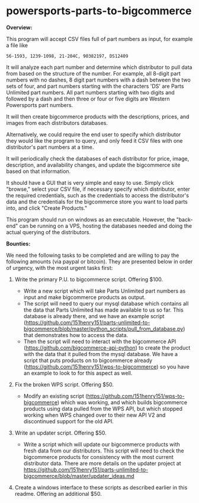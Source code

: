 # powersports-parts-to-bigcommerce

**Overview:**

This program will accept CSV files full of part numbers as input, for example a file like
    
    56-1593, 1239-1098, 21-204C, 90382197, DS12409

It will analyze each part number and determine which distributor to pull data from based on the structure of the number. For example, all 8-digit part numbers with no dashes, 8 digit part numbers with a dash between the two sets of four, and part numbers starting with the characters 'DS' are Parts Unlimited part numbers. All part numbers starting with two digits and followed by a dash and then three or four or five digits are Western Powersports part numbers.

It will then create bigcommerce products with the descriptions, prices, and images from each distributors databases.

Alternatively, we could require the end user to specify which distributor they would like the program to query, and only feed it CSV files with one distributor's part numbers at a time.

It will periodically check the databases of each distributor for price, image, description, and availability changes, and update the bigcommerce site based on that information. 

It should have a GUI that is very simple and easy to use. Simply click "browse," select your CSV file, if necessary specify which distributor, enter the required credentials, such as the credentials to access the distributor's data and the credentials for the bigcommerce store you want to load parts into, and click "Create Products."

This program should run on windows as an executable. However, the "back-end" can be running on a VPS, hosting the databases needed and doing the actual querying of the distributors.

**Bounties:**

We need the following tasks to be completed and are willing to pay the following amounts (via paypal or bitcoin). They are presented below in order of urgency, with the most urgent tasks first:

1. Write the primary P.U. to bigcommerce script. Offering $100.
    * Write a new script which will take Parts Unlimited part numbers as input and make bigcommerce products as output. 
    * The script will need to query our mysql database which contains all the data that Parts Unlimited has made available to us so far. This database is already there, and we have an example script (https://github.com/151henry151/parts-unlimited-to-bigcommerce/blob/master/python_scripts/pull_from_database.py) that demonstrates how to access the data. 
    * Then the script will need to interact with the bigcommerce API (https://github.com/bigcommerce-api-python) to create the product with the data that it pulled from the mysql database. We have a script that puts products on to bigcommerce already (https://github.com/151henry151/wps-to-bigcommerce) so you have an example to look to for this aspect as well.

2. Fix the broken WPS script. Offering $50.
    * Modify an existing script (https://github.com/151henry151/wps-to-bigcommerce) which was working, and which builds bigcommerce products using data pulled from the WPS API, but which stopped working when WPS changed over to their new API V2 and discontinued support for the old API.

3. Write an updater script. Offering $50.
    * Write a script which will update our bigcommerce products with fresh data from our distributors. This script will need to check the bigcommerce products for consistency with the most current distributor data. There are more details on the updater project at https://github.com/151henry151/parts-unlimited-to-bigcommerce/blob/master/updater_ideas.md

4. Create a windows interface to these scripts as described earlier in this readme. Offering an additional $50.
